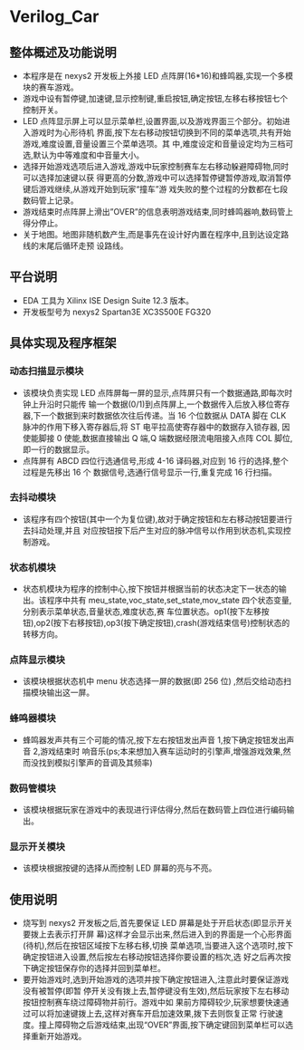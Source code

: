# Verilog_Car

## 整体概述及功能说明
* 本程序是在 nexys2 开发板上外接 LED 点阵屏(16*16)和蜂鸣器,实现一个多模块的赛车游戏。
* 游戏中设有暂停键,加速键,显示控制键,重启按钮,确定按钮,左移右移按钮七个控制开关。
* LED 点阵显示屏上可以显示菜单栏,设置界面,以及游戏界面三个部分。初始进入游戏时为心形待机
界面,按下左右移动按钮切换到不同的菜单选项,共有开始游戏,难度设置,音量设置三个菜单选项。其
中,难度设定和音量设定均为三档可选,默认为中等难度和中音量大小。
* 选择开始游戏选项后进入游戏,游戏中玩家控制赛车左右移动躲避障碍物,同时可以选择加速键以获
得更高的分数,游戏中可以选择暂停键暂停游戏,取消暂停键后游戏继续,从游戏开始到玩家“撞车”游
戏失败的整个过程的分数都在七段数码管上记录。
* 游戏结束时点阵屏上滑出”OVER”的信息表明游戏结束,同时蜂鸣器响,数码管上得分停止。
* 关于地图。地图非随机数产生,而是事先在设计好内置在程序中,且到达设定路线的末尾后循环走预
设路线。

## 平台说明
* EDA 工具为 Xilinx ISE Design Suite 12.3 版本。
* 开发板型号为 nexys2 Spartan3E XC3S500E FG320

## 具体实现及程序框架
### 动态扫描显示模块
* 该模块负责实现 LED 点阵屏每一屏的显示,点阵屏只有一个数据通路,即每次时钟上升沿时只能传
输一个数据(0/1)到点阵屏上,一个数据传入后放入移位寄存器,下一个数据到来时数据依次往后传递。当
16 个位数据从 DATA 脚在 CLK 脉冲的作用下移入寄存器后,将 ST 电平拉高使寄存器中的数据存入锁存器,
因使能脚接 0 使能,数据直接输出 Q 端,Q 端数据经限流电阻接入点阵 COL 脚位,即一行的数据显示。
* 点阵屏有 ABCD 四位行选通信号,形成 4-16 译码器,对应到 16 行的选择,整个过程是先移出 16 个
数据信号,选通行信号显示一行,重复完成 16 行扫描。
### 去抖动模块
* 该程序有四个按钮(其中一个为复位键),故对于确定按钮和左右移动按钮要进行去抖动处理,并且
对应按钮按下后产生对应的脉冲信号以作用到状态机,实现控制游戏。
### 状态机模块
* 状态机模块为程序的控制中心,按下按钮并根据当前的状态决定下一状态的输出。该程序中共有
meu_state,voc_state,set_state,mov_state 四个状态变量,分别表示菜单状态,音量状态,难度状态,赛
车位置状态。op1(按下左移按钮),op2(按下右移按钮),op3(按下确定按钮),crash(游戏结束信号)控制状态的转移方向。

### 点阵显示模块
* 该模块根据状态机中 menu 状态选择一屏的数据(即 256 位)
,然后交给动态扫描模块输出这一屏。
### 蜂鸣器模块
* 蜂鸣器发声共有三个可能的情况,按下左右按钮发出声音 1,按下确定按钮发出声音 2,游戏结束时
响音乐(ps;本来想加入赛车运动时的引擎声,增强游戏效果,然而没找到模拟引擎声的音调及其频率)
### 数码管模块
* 该模块根据玩家在游戏中的表现进行评估得分,然后在数码管上四位进行编码输出。
### 显示开关模块
* 该模块根据按键的选择从而控制 LED 屏幕的亮与不亮。
## 使用说明
* 烧写到 nexys2 开发板之后,首先要保证 LED 屏幕是处于开启状态(即显示开关要拨上去表示打开屏
幕)这样才会显示出来,然后进入到的界面是一个心形界面(待机),然后在按钮区域按下左移右移,切换
菜单选项,当要进入这个选项时,按下确定按钮进入设置,然后按左右移动按钮选择你要设置的档次,选
好之后再次按下确定按钮保存你的选择并回到菜单栏。
* 要开始游戏时,选到开始游戏的选项并按下确定按钮进入,注意此时要保证游戏没有被暂停(即暂
停开关没有拨上去,暂停键没有生效),然后玩家按下左右移动按钮控制赛车绕过障碍物并前行。游戏中如
果前方障碍较少,玩家想要快速通过可以将加速键拨上去,这样对赛车开启加速效果,拨下去则恢复正常
行驶速度。撞上障碍物之后游戏结束,出现“OVER”界面,按下确定键回到菜单栏可以选择重新开始游戏。

